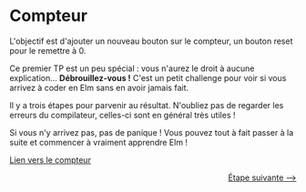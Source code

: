 # Compteur

L'objectif est d'ajouter un nouveau bouton sur le compteur, un bouton reset pour le remettre à 0.

Ce premier TP est un peu spécial : vous n'aurez le droit à aucune explication... **Débrouillez-vous !** C'est un petit challenge pour voir si vous arrivez à coder en Elm sans en avoir jamais fait.

Il y a trois étapes pour parvenir au résultat. N'oubliez pas de regarder les erreurs du compilateur, celles-ci sont en général très utiles !

Si vous n'y arrivez pas, pas de panique ! Vous pouvez tout à fait passer à la suite et commencer à vraiment apprendre Elm !


[Lien vers le compteur](./Counter.elm)


<div style="text-align: right;"><a href="../Step02">Étape suivante --&gt;</a></div>